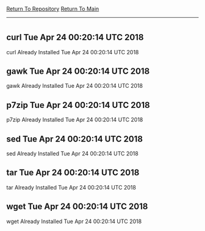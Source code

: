 [Return To Repository](https://github.com/deathbybandaid/piholeparser/)
[Return To Main](https://github.com/deathbybandaid/piholeparser/blob/master/RecentRunLogs/Mainlog.md)
____________________________________
# 
## curl Tue Apr 24 00:20:14 UTC 2018
curl Already Installed Tue Apr 24 00:20:14 UTC 2018
## gawk Tue Apr 24 00:20:14 UTC 2018
gawk Already Installed Tue Apr 24 00:20:14 UTC 2018
## p7zip Tue Apr 24 00:20:14 UTC 2018
p7zip Already Installed Tue Apr 24 00:20:14 UTC 2018
## sed Tue Apr 24 00:20:14 UTC 2018
sed Already Installed Tue Apr 24 00:20:14 UTC 2018
## tar Tue Apr 24 00:20:14 UTC 2018
tar Already Installed Tue Apr 24 00:20:14 UTC 2018
## wget Tue Apr 24 00:20:14 UTC 2018
wget Already Installed Tue Apr 24 00:20:14 UTC 2018
